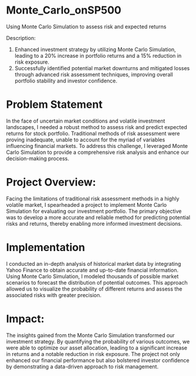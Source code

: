 # Monte_Carlo_onSP500
Using Monte Carlo Simulation to assess risk and expected returns

Description:
1. Enhanced investment strategy by utilizing Monte Carlo Simulation, leading to a 20% increase in portfolio returns and a 15% reduction in risk exposure.
2. Successfully identified potential market downturns and mitigated losses through advanced risk assessment techniques, improving overall portfolio stability and investor confidence.

# Problem Statement
In the face of uncertain market conditions and volatile investment landscapes, I needed a robust method to assess risk and predict expected returns for stock portfolio. Traditional methods of risk assessment were proving inadequate, unable to account for the myriad of variables influencing financial markets. To address this challenge, I leveraged Monte Carlo Simulation to provide a comprehensive risk analysis and enhance our decision-making process.

# Project Overview:
Facing the limitations of traditional risk assessment methods in a highly volatile market, I spearheaded a project to implement Monte Carlo Simulation for evaluating our investment portfolio. The primary objective was to develop a more accurate and reliable method for predicting potential risks and returns, thereby enabling more informed investment decisions.

# Implementation
I conducted an in-depth analysis of historical market data by integrating Yahoo Finance to obtain accurate and up-to-date financial information. Using Monte Carlo Simulation, I modeled thousands of possible market scenarios to forecast the distribution of potential outcomes. This approach allowed us to visualize the probability of different returns and assess the associated risks with greater precision.


# Impact:
The insights gained from the Monte Carlo Simulation transformed our investment strategy. By quantifying the probability of various outcomes, we were able to optimize our asset allocation, leading to a significant increase in returns and a notable reduction in risk exposure. The project not only enhanced our financial performance but also bolstered investor confidence by demonstrating a data-driven approach to risk management.
